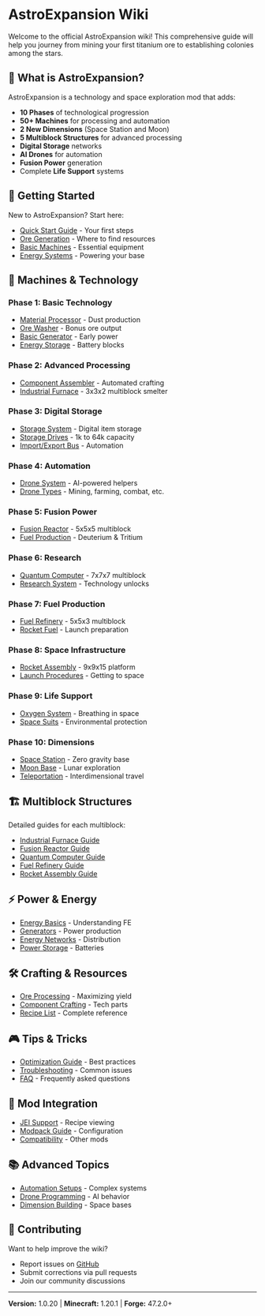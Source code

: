 # AstroExpansion Wiki

Welcome to the official AstroExpansion wiki! This comprehensive guide will help you journey from mining your first titanium ore to establishing colonies among the stars.

## 🚀 What is AstroExpansion?

AstroExpansion is a technology and space exploration mod that adds:
- **10 Phases** of technological progression
- **50+ Machines** for processing and automation
- **2 New Dimensions** (Space Station and Moon)
- **5 Multiblock Structures** for advanced processing
- **Digital Storage** networks
- **AI Drones** for automation
- **Fusion Power** generation
- Complete **Life Support** systems

## 📖 Getting Started

New to AstroExpansion? Start here:
- [Quick Start Guide](Quick-Start) - Your first steps
- [Ore Generation](Ore-Generation) - Where to find resources
- [Basic Machines](Basic-Machines) - Essential equipment
- [Energy Systems](Energy-Systems) - Powering your base

## 🔧 Machines & Technology

### Phase 1: Basic Technology
- [Material Processor](Material-Processor) - Dust production
- [Ore Washer](Ore-Washer) - Bonus ore output
- [Basic Generator](Basic-Generator) - Early power
- [Energy Storage](Energy-Storage) - Battery blocks

### Phase 2: Advanced Processing
- [Component Assembler](Component-Assembler) - Automated crafting
- [Industrial Furnace](Industrial-Furnace) - 3x3x2 multiblock smelter

### Phase 3: Digital Storage
- [Storage System](Storage-System) - Digital item storage
- [Storage Drives](Storage-Drives) - 1k to 64k capacity
- [Import/Export Bus](Import-Export-Bus) - Automation

### Phase 4: Automation
- [Drone System](Drone-System) - AI-powered helpers
- [Drone Types](Drone-Types) - Mining, farming, combat, etc.

### Phase 5: Fusion Power
- [Fusion Reactor](Fusion-Reactor) - 5x5x5 multiblock
- [Fuel Production](Fusion-Fuel) - Deuterium & Tritium

### Phase 6: Research
- [Quantum Computer](Quantum-Computer) - 7x7x7 multiblock
- [Research System](Research-System) - Technology unlocks

### Phase 7: Fuel Production
- [Fuel Refinery](Fuel-Refinery) - 5x5x3 multiblock
- [Rocket Fuel](Rocket-Fuel) - Launch preparation

### Phase 8: Space Infrastructure
- [Rocket Assembly](Rocket-Assembly) - 9x9x15 platform
- [Launch Procedures](Launch-Procedures) - Getting to space

### Phase 9: Life Support
- [Oxygen System](Oxygen-System) - Breathing in space
- [Space Suits](Space-Suits) - Environmental protection

### Phase 10: Dimensions
- [Space Station](Space-Station) - Zero gravity base
- [Moon Base](Moon-Base) - Lunar exploration
- [Teleportation](Teleportation) - Interdimensional travel

## 🏗️ Multiblock Structures

Detailed guides for each multiblock:
- [Industrial Furnace Guide](Multiblock-Industrial-Furnace)
- [Fusion Reactor Guide](Multiblock-Fusion-Reactor)
- [Quantum Computer Guide](Multiblock-Quantum-Computer)
- [Fuel Refinery Guide](Multiblock-Fuel-Refinery)
- [Rocket Assembly Guide](Multiblock-Rocket-Assembly)

## ⚡ Power & Energy

- [Energy Basics](Energy-Basics) - Understanding FE
- [Generators](Generators) - Power production
- [Energy Networks](Energy-Networks) - Distribution
- [Power Storage](Power-Storage) - Batteries

## 🛠️ Crafting & Resources

- [Ore Processing](Ore-Processing) - Maximizing yield
- [Component Crafting](Component-Crafting) - Tech parts
- [Recipe List](All-Recipes) - Complete reference

## 🎮 Tips & Tricks

- [Optimization Guide](Optimization) - Best practices
- [Troubleshooting](Troubleshooting) - Common issues
- [FAQ](FAQ) - Frequently asked questions

## 🔌 Mod Integration

- [JEI Support](JEI-Integration) - Recipe viewing
- [Modpack Guide](Modpack-Guide) - Configuration
- [Compatibility](Compatibility) - Other mods

## 📚 Advanced Topics

- [Automation Setups](Automation-Setups) - Complex systems
- [Drone Programming](Drone-Programming) - AI behavior
- [Dimension Building](Dimension-Building) - Space bases

## 🤝 Contributing

Want to help improve the wiki?
- Report issues on [GitHub](https://github.com/AstroLabs-AI/AstroExpansion/issues)
- Submit corrections via pull requests
- Join our community discussions

---

**Version:** 1.0.20 | **Minecraft:** 1.20.1 | **Forge:** 47.2.0+